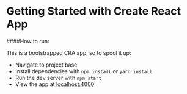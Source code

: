 # Getting Started with Create React App

####How to run: 

This is a bootstrapped CRA app, so to spool it up:
 * Navigate to project base
 * Install dependencies with `npm install` or `yarn install`
 * Run the dev server with `npm start`
 * View the app at [localhost:4000](localhost:4000)
